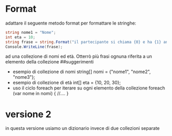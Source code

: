 # Format
adattare il seguente metodo format per formattare le stringhe:
```csharp
string nome1 = "Nome";
int eta = 10;
string frase = string.Format("il partecipante si chiama {0} e ha {1} anni.", nome1, eta);
Console.WriteLine(frase);
```
ad una collezione di nomi ed età.
Otterrò più frasi ognuna riferita a un elemento della collezione
##suggerimenti

- esempio di collezione di nomi 
string[] nomi = {"nome1", "nome2", "nome3"};
- esempio di collezione di età 
int[] eta = {10, 20, 30};
- uso il ciclo foreach per iterare su ogni elemento della collezione
foreach (var nome in nomi)
{
    //....
}

# versione 2
in questa versione usiamo un dizionario invece di due collezioni separate